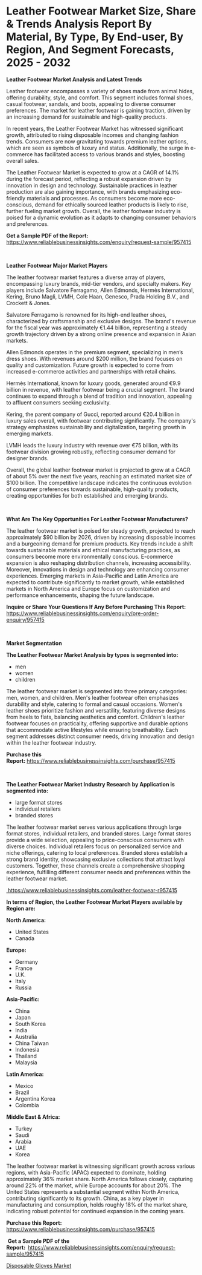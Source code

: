 <p><h1>Leather Footwear Market Size, Share & Trends Analysis Report By Material, By Type, By End-user, By Region, And Segment Forecasts, 2025 - 2032</h1></p><p><strong>Leather Footwear Market Analysis and Latest Trends</strong></p>
<p><p>Leather footwear encompasses a variety of shoes made from animal hides, offering durability, style, and comfort. This segment includes formal shoes, casual footwear, sandals, and boots, appealing to diverse consumer preferences. The market for leather footwear is gaining traction, driven by an increasing demand for sustainable and high-quality products. </p><p>In recent years, the Leather Footwear Market has witnessed significant growth, attributed to rising disposable incomes and changing fashion trends. Consumers are now gravitating towards premium leather options, which are seen as symbols of luxury and status. Additionally, the surge in e-commerce has facilitated access to various brands and styles, boosting overall sales.</p><p>The Leather Footwear Market is expected to grow at a CAGR of 14.1% during the forecast period, reflecting a robust expansion driven by innovation in design and technology. Sustainable practices in leather production are also gaining importance, with brands emphasizing eco-friendly materials and processes. As consumers become more eco-conscious, demand for ethically sourced leather products is likely to rise, further fueling market growth. Overall, the leather footwear industry is poised for a dynamic evolution as it adapts to changing consumer behaviors and preferences.</p></p>
<p><strong>Get a Sample PDF of the Report:&nbsp;</strong> <a href="https://www.reliablebusinessinsights.com/enquiry/request-sample/957415?utm_campaign=2306&utm_medium=2&utm_source=Github&utm_content=ia&utm_term=05042025&utm_id=leather-footwear">https://www.reliablebusinessinsights.com/enquiry/request-sample/957415</a></p>
<p>&nbsp;</p>
<p><strong>Leather Footwear Major Market Players</strong></p>
<p><p>The leather footwear market features a diverse array of players, encompassing luxury brands, mid-tier vendors, and specialty makers. Key players include Salvatore Ferragamo, Allen Edmonds, Hermès International, Kering, Bruno Magli, LVMH, Cole Haan, Genesco, Prada Holding B.V., and Crockett & Jones.</p><p>Salvatore Ferragamo is renowned for its high-end leather shoes, characterized by craftsmanship and exclusive designs. The brand's revenue for the fiscal year was approximately €1.44 billion, representing a steady growth trajectory driven by a strong online presence and expansion in Asian markets.</p><p>Allen Edmonds operates in the premium segment, specializing in men’s dress shoes. With revenues around $200 million, the brand focuses on quality and customization. Future growth is expected to come from increased e-commerce activities and partnerships with retail chains.</p><p>Hermès International, known for luxury goods, generated around €9.9 billion in revenue, with leather footwear being a crucial segment. The brand continues to expand through a blend of tradition and innovation, appealing to affluent consumers seeking exclusivity.</p><p>Kering, the parent company of Gucci, reported around €20.4 billion in luxury sales overall, with footwear contributing significantly. The company's strategy emphasizes sustainability and digitalization, targeting growth in emerging markets.</p><p>LVMH leads the luxury industry with revenue over €75 billion, with its footwear division growing robustly, reflecting consumer demand for designer brands.</p><p>Overall, the global leather footwear market is projected to grow at a CAGR of about 5% over the next five years, reaching an estimated market size of $100 billion. The competitive landscape indicates the continuous evolution of consumer preferences towards sustainable, high-quality products, creating opportunities for both established and emerging brands.</p></p>
<p>&nbsp;</p>
<p><strong>What Are The Key Opportunities For Leather Footwear Manufacturers?</strong></p>
<p><p>The leather footwear market is poised for steady growth, projected to reach approximately $90 billion by 2026, driven by increasing disposable incomes and a burgeoning demand for premium products. Key trends include a shift towards sustainable materials and ethical manufacturing practices, as consumers become more environmentally conscious. E-commerce expansion is also reshaping distribution channels, increasing accessibility. Moreover, innovations in design and technology are enhancing consumer experiences. Emerging markets in Asia-Pacific and Latin America are expected to contribute significantly to market growth, while established markets in North America and Europe focus on customization and performance enhancements, shaping the future landscape.</p></p>
<p><strong>Inquire or Share Your Questions If Any Before Purchasing This Report:</strong> <a href="https://www.reliablebusinessinsights.com/enquiry/pre-order-enquiry/957415?utm_campaign=2306&utm_medium=2&utm_source=Github&utm_content=ia&utm_term=05042025&utm_id=leather-footwear">https://www.reliablebusinessinsights.com/enquiry/pre-order-enquiry/957415</a></p>
<p>&nbsp;</p>
<p><strong>Market Segmentation</strong></p>
<p><strong>The Leather Footwear Market Analysis by types is segmented into:</strong></p>
<p><ul><li>men</li><li>women</li><li>children</li></ul></p>
<p><p>The leather footwear market is segmented into three primary categories: men, women, and children. Men's leather footwear often emphasizes durability and style, catering to formal and casual occasions. Women's leather shoes prioritize fashion and versatility, featuring diverse designs from heels to flats, balancing aesthetics and comfort. Children's leather footwear focuses on practicality, offering supportive and durable options that accommodate active lifestyles while ensuring breathability. Each segment addresses distinct consumer needs, driving innovation and design within the leather footwear industry.</p></p>
<p><strong>Purchase this Report:&nbsp;</strong><a href="https://www.reliablebusinessinsights.com/purchase/957415?utm_campaign=2306&utm_medium=2&utm_source=Github&utm_content=ia&utm_term=05042025&utm_id=leather-footwear">https://www.reliablebusinessinsights.com/purchase/957415</a></p>
<p>&nbsp;</p>
<p><strong>The Leather Footwear Market Industry Research by Application is segmented into:</strong></p>
<p><ul><li>large format stores</li><li>individual retailers</li><li>branded stores</li></ul></p>
<p><p>The leather footwear market serves various applications through large format stores, individual retailers, and branded stores. Large format stores provide a wide selection, appealing to price-conscious consumers with diverse choices. Individual retailers focus on personalized service and niche offerings, catering to local preferences. Branded stores establish a strong brand identity, showcasing exclusive collections that attract loyal customers. Together, these channels create a comprehensive shopping experience, fulfilling different consumer needs and preferences within the leather footwear market.</p></p>
<p><a href="https://www.reliablebusinessinsights.com/leather-footwear-r957415?utm_campaign=2306&utm_medium=2&utm_source=Github&utm_content=ia&utm_term=05042025&utm_id=leather-footwear">&nbsp;https://www.reliablebusinessinsights.com/leather-footwear-r957415</a></p>
<p><strong>In terms of Region, the Leather Footwear Market Players available by Region are:</strong></p>
<p>
    <p> <strong> North America: </strong>
        <ul>
            <li>United States</li>
            <li>Canada</li>
        </ul>
        </p> 
    <p> <strong> Europe: </strong>
        <ul>
            <li>Germany</li>
            <li>France</li>
            <li>U.K.</li>
            <li>Italy</li>
            <li>Russia</li>
        </ul>
        </p> 
    <p> <strong> Asia-Pacific: </strong>
        <ul>
            <li>China</li>
            <li>Japan</li>
            <li>South Korea</li>
            <li>India</li>
            <li>Australia</li>
            <li>China Taiwan</li>
            <li>Indonesia</li>
            <li>Thailand</li>
            <li>Malaysia</li>
        </ul>
        </p> 
    <p> <strong> Latin America: </strong>
        <ul>
            <li>Mexico</li>
            <li>Brazil</li>
            <li>Argentina Korea</li>
            <li>Colombia</li>
        </ul>
        </p> 
    <p> <strong> Middle East & Africa: </strong>
        <ul>
            <li>Turkey</li>
            <li>Saudi</li>
            <li>Arabia</li>
            <li>UAE</li>
            <li>Korea</li>
        </ul>
    </p>
    </p>
<p><p>The leather footwear market is witnessing significant growth across various regions, with Asia-Pacific (APAC) expected to dominate, holding approximately 36% market share. North America follows closely, capturing around 22% of the market, while Europe accounts for about 20%. The United States represents a substantial segment within North America, contributing significantly to its growth. China, as a key player in manufacturing and consumption, holds roughly 18% of the market share, indicating robust potential for continued expansion in the coming years.</p></p>
<p><strong>Purchase this Report: </strong><a href="https://www.reliablebusinessinsights.com/purchase/957415?utm_campaign=2306&utm_medium=2&utm_source=Github&utm_content=ia&utm_term=05042025&utm_id=leather-footwear">https://www.reliablebusinessinsights.com/purchase/957415</a></p>
<p>&nbsp;<strong>Get a Sample PDF of the Report:&nbsp;&nbsp;</strong><a href="https://www.reliablebusinessinsights.com/enquiry/request-sample/957415?utm_campaign=2306&utm_medium=2&utm_source=Github&utm_content=ia&utm_term=05042025&utm_id=leather-footwear">https://www.reliablebusinessinsights.com/enquiry/request-sample/957415</a></p>
<p><strong></strong></p>
<p><p><a href="https://github.com/comasnickie/Market-Research-Report-List-1/blob/main/disposable-gloves-market.md?utm_campaign=2306&utm_medium=2&utm_source=Github&utm_content=ia&utm_term=05042025&utm_id=leather-footwear">Disposable Gloves Market</a></p></p>